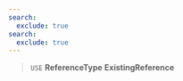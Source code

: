 ```yaml
---
search:
  exclude: true
search:
  exclude: true
---
```

<!--start-->

> `USE` **ReferenceType** **ExistingReference** 
